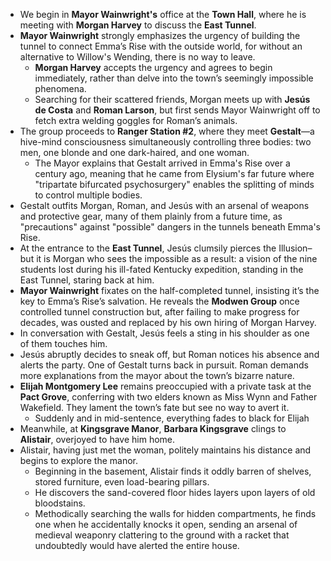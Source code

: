 - We begin in **Mayor Wainwright's** office at the **Town Hall**, where he is meeting with **Morgan Harvey** to discuss the **East Tunnel**.
- **Mayor Wainwright** strongly emphasizes the urgency of building the tunnel to connect Emma’s Rise with the outside world, for without an alternative to Willow's Wending, there is no way to leave.
    - **Morgan Harvey** accepts the urgency and agrees to begin immediately, rather than delve into the town’s seemingly impossible phenomena.
    - Searching for their scattered friends, Morgan meets up with **Jesús de Costa** and **Roman Larson**, but first sends Mayor Wainwright off to fetch extra welding goggles for Roman’s animals.
- The group proceeds to **Ranger Station #2**, where they meet **Gestalt**—a hive-mind consciousness simultaneously controlling three bodies: two men, one blonde and one dark-haired, and one woman.
    - The Mayor explains that Gestalt arrived in Emma's Rise over a century ago, meaning that he came from Elysium's far future where "tripartate bifurcated psychosurgery" enables the splitting of minds to control multiple bodies.
- Gestalt outfits Morgan, Roman, and Jesús with an arsenal of weapons and protective gear, many of them plainly from a future time, as "precautions" against "possible" dangers in the tunnels beneath Emma's Rise.
- At the entrance to the **East Tunnel**, Jesús clumsily pierces the Illusion–but it is Morgan who sees the impossible as a result: a vision of the nine students lost during his ill-fated Kentucky expedition, standing in the East Tunnel, staring back at him.
- **Mayor Wainwright** fixates on the half-completed tunnel, insisting it’s the key to Emma’s Rise’s salvation. He reveals the **Modwen Group** once controlled tunnel construction but, after failing to make progress for decades, was ousted and replaced by his own hiring of Morgan Harvey.
- In conversation with Gestalt, Jesús feels a sting in his shoulder as one of them touches him.
- Jesús abruptly decides to sneak off, but Roman notices his absence and alerts the party. One of Gestalt turns back in pursuit. Roman demands more explanations from the mayor about the town’s bizarre nature.
- **Elijah Montgomery Lee** remains preoccupied with a private task at the **Pact Grove**, conferring with two elders known as Miss Wynn and Father Wakefield. They lament the town’s fate but see no way to avert it.
    - Suddenly and in mid-sentence, everything fades to black for Elijah
- Meanwhile, at **Kingsgrave Manor**, **Barbara Kingsgrave** clings to **Alistair**, overjoyed to have him home.
- Alistair, having just met the woman, politely maintains his distance and begins to explore the manor.
    - Beginning in the basement, Alistair finds it oddly barren of shelves, stored furniture, even load-bearing pillars.
    - He discovers the sand-covered floor hides layers upon layers of old bloodstains.
    - Methodically searching the walls for hidden compartments, he finds one when he accidentally knocks it open, sending an arsenal of medieval weaponry clattering to the ground with a racket that undoubtedly would have alerted the entire house.
